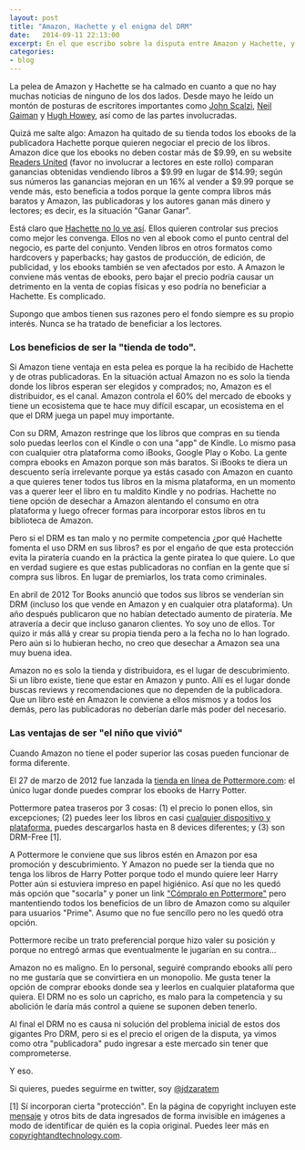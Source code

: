 ```yaml
---
layout: post
title: "Amazon, Hachette y el enigma del DRM"
date:   2014-09-11 22:13:00
excerpt: En el que escribo sobre la disputa entre Amazon y Hachette, y cómo el DRM es un arma que pudo haber jugado en contra de alguien.
categories:
- blog
---
```


La pelea de Amazon y Hachette se ha calmado en cuanto a que no hay muchas noticias de ninguno de los dos lados. Desde mayo he leído un montón de posturas de escritores importantes como [John Scalzi][lnk-scalzi], [Neil Gaiman][lnk-gaiman] y [Hugh Howey][lnk-howey], así como de las partes involucradas.

Quizá me salte algo: Amazon ha quitado de su tienda todos los ebooks de la publicadora Hachette porque quieren negociar el precio de los libros. Amazon dice que los ebooks no deben costar más de $9.99, en su website [Readers United][lnk-readers] (favor no involucrar a lectores en este rollo) comparan ganancias obtenidas vendiendo libros a $9.99 en lugar de $14.99; según sus números las ganancias mejoran en un 16% al vender a $9.99 porque se vende más, esto beneficia a todos porque la gente compra libros más baratos y Amazon, las publicadoras y los autores ganan más dinero y lectores; es decir, es la situación "Ganar Ganar".

Está claro que [Hachette no lo ve así][lnk-hachetteCEO]. Ellos quieren controlar sus precios como mejor les convenga. Ellos no ven al ebook como el punto central del negocio, es parte del conjunto. Venden libros en otros formatos como hardcovers y paperbacks; hay gastos de producción, de edición, de publicidad, y los ebooks también se ven afectados por esto. A Amazon le conviene más ventas de ebooks, pero bajar el precio podría causar un detrimento en la venta de copias físicas y eso podría no beneficiar a Hachette. Es complicado.

Supongo que ambos tienen sus razones pero el fondo siempre es su propio interés. Nunca se ha tratado de beneficiar a los lectores.

### Los beneficios de ser la "tienda de todo".

Si Amazon tiene ventaja en esta pelea es porque la ha recibido de Hachette y de otras publicadoras. En la situación actual Amazon no es solo la tienda donde los libros esperan ser elegidos y comprados; no, Amazon es el distribuidor, es el canal. Amazon controla el 60% del mercado de ebooks y tiene un ecosistema que te hace muy difícil escapar, un ecosistema en el que el DRM juega un papel muy importante.

Con su DRM, Amazon restringe que los libros que compras en su tienda solo puedas leerlos con el Kindle o con una "app" de Kindle. Lo mismo pasa con cualquier otra plataforma como iBooks, Google Play o Kobo. La gente compra ebooks en Amazon porque son más baratos. Si iBooks te diera un descuento sería irrelevante porque ya estás casado con Amazon en cuanto a que quieres tener todos tus libros en la misma plataforma, en un momento vas a querer leer el libro en tu maldito Kindle y no podrías. Hachette no tiene opción de desechar a Amazon alentando el consumo en otra plataforma y luego ofrecer formas para incorporar estos libros en tu biblioteca de Amazon.

Pero si el DRM es tan malo y no permite competencia ¿por qué Hachette fomenta el uso DRM en sus libros? es por el engaño de que esta protección evita la piratería cuando en la práctica la gente piratea lo que quiere. Lo que en verdad sugiere es que estas publicadoras no confían en la gente que sí compra sus libros. En lugar de premiarlos, los trata como criminales. 

En abril de 2012 Tor Books anunció que todos sus libros se venderían sin DRM (incluso los que vende en Amazon y en cualquier otra plataforma). Un año después publicaron que no habían detectado aumento de piratería. Me atravería a decir que incluso ganaron clientes. Yo soy uno de ellos. Tor quizo ir más allá y crear su propia tienda pero a la fecha no lo han logrado. Pero aún si lo hubieran hecho, no creo que desechar a Amazon sea una muy buena idea.

Amazon no es solo la tienda y distribuidora, es el lugar de descubrimiento. Si un libro existe, tiene que estar en Amazon y punto. Allí es el lugar donde buscas reviews y recomendaciones que no dependen de la publicadora. Que un libro esté en Amazon le conviene a ellos mismos y a todos los demás, pero las publicadoras no deberían darle más poder del necesario.


### Las ventajas de ser "el niño que vivió"

Cuando Amazon no tiene el poder superior las cosas pueden funcionar de forma diferente. 

El 27 de marzo de 2012 fue lanzada la [tienda en línea de Pottermore.com][lnk-pottermore]: el único lugar donde puedes comprar los ebooks de Harry Potter.

Pottermore patea traseros por 3 cosas: (1) el precio lo ponen ellos, sin excepciones; (2) puedes leer los libros en casi [cualquier dispositivo y plataforma][lnk-pottermore-faq], puedes descargarlos hasta en 8 devices diferentes; y (3) son DRM-Free [1].

A Pottermore le conviene que sus libros estén en Amazon por esa promoción y descubrimiento. Y Amazon no puede ser la tienda que no tenga los libros de Harry Potter porque todo el mundo quiere leer Harry Potter aún si estuviera impreso en papel higiénico. Así que no les quedó más opción que "socarla" y poner un link ["Cómpralo en Pottermore"][lnk-amazon-potter] pero mantentiendo todos los beneficios de un libro de Amazon como su alquiler para usuarios "Prime". Asumo que no fue sencillo pero no les quedó otra opción.

Pottermore recibe un trato preferencial porque hizo valer su posición y porque no entregó armas que eventualmente le jugarían en su contra...

Amazon no es maligno. En lo personal, seguiré comprando ebooks allí pero no me gustaría que se convirtiera en un monopolio. Me gusta tener la opción de comprar ebooks donde sea y leerlos en cualquier plataforma que quiera. El DRM no es solo un capricho, es malo para la competencia y su abolición le daría más control a quiene se suponen deben tenerlo. 

Al final el DRM no es causa ni solución del problema inicial de estos dos gigantes Pro DRM, pero si es el precio el origen de la disputa, ya vimos como otra "publicadora" pudo ingresar a este mercado sin tener que comprometerse.

Y eso.

Si quieres, puedes seguirme en twitter, soy [@jdzaratem](https://twitter.com/jdzaratem)


[1] Sí incorporan cierta "protección". En la página de copyright incluyen este [mensaje][lnk-watermark] y otros bits de data ingresados de forma invisible en imágenes a modo de identificar de quién es la copia original. Puedes leer más en [copyrightandtechnology.com][lnk-copy].

[lnk-scalzi]:http://whatever.scalzi.com/2014/08/09/amazon-gets-increasingly-nervous/
[lnk-gaiman]:http://neil-gaiman.tumblr.com/post/94259234606/hi-mr-gaiman-mr-neil-gaiman-mr-neil-there-needs
[lnk-howey]:http://www.hughhowey.com/amazon-and-hachette-go-to-war/
[lnk-readers]: http://readersunited.com/
[lnk-hachetteCEO]: http://www.digitalbookworld.com/2014/hachette-ceos-response-to-amazon-advocate-emails-why-we-price-books-the-way-we-do/
[lnk-pottermore]:https://shop.pottermore.com
[lnk-pottermore-faq]: https://shop.pottermore.com/es_ES/faq-compatibledevices
[lnk-amazon-potter]:http://amzn.to/WQGbgR
[lnk-watermark]:http://2.bp.blogspot.com/-Pjb1YHZyzEM/T3OC3p8Wx4I/AAAAAAAAC-M/yWcZY2auNuI/s1600/Watermark_screen_cap.JPG
[lnk-copy]:http://copyrightandtechnology.com/2012/04/08/the-harry-potter-watermarking-experiment/ 
